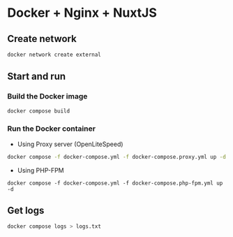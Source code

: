 # Docker + Nginx + NuxtJS

## Create network

```bash
docker network create external
```

## Start and run

### Build the Docker image

```bash
docker compose build
```

### Run the Docker container

- Using Proxy server (OpenLiteSpeed)

```bash
docker compose -f docker-compose.yml -f docker-compose.proxy.yml up -d
```

- Using PHP-FPM

```
docker compose -f docker-compose.yml -f docker-compose.php-fpm.yml up -d
```

## Get logs

```bash
docker compose logs > logs.txt
```